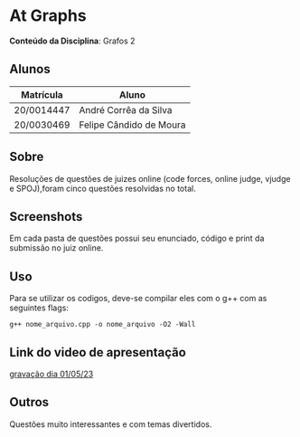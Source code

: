 
# At Graphs

**Conteúdo da Disciplina**: Grafos 2<br>

## Alunos
|Matrícula | Aluno |
| -- | -- |
| 20/0014447  |  André Corrêa da Silva |
| 20/0030469  |  Felipe Cândido de Moura|

## Sobre 
Resoluções de questões de juizes online (code forces, online judge, vjudge e SPOJ),foram cinco questões resolvidas no total.

## Screenshots
Em cada pasta de questões possui seu enunciado, código e print da submissão no juiz online.

## Uso
Para se utilizar os codigos, deve-se compilar eles com o g++ com as seguintes flags:
    
    g++ nome_arquivo.cpp -o nome_arquivo -O2 -Wall
    
## Link do video de apresentação
[gravação dia 01/05/23](https://unbbr-my.sharepoint.com/:v:/g/personal/200014447_aluno_unb_br/ETZsPIdLu1JKjfno9wEsTZEBrcXViZS4HPyYWHU8_En3RA?e=LOHKmF)

## Outros 
Questões muito interessantes e com temas divertidos.




